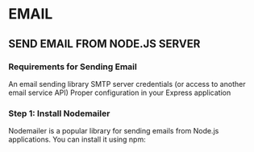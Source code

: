 # EMAIL

## SEND EMAIL FROM NODE.JS SERVER

### Requirements for Sending Email

An email sending library
SMTP server credentials (or access to another email service API)
Proper configuration in your Express application

### Step 1: Install Nodemailer

Nodemailer is a popular library for sending emails from Node.js applications. You can install it using npm:
